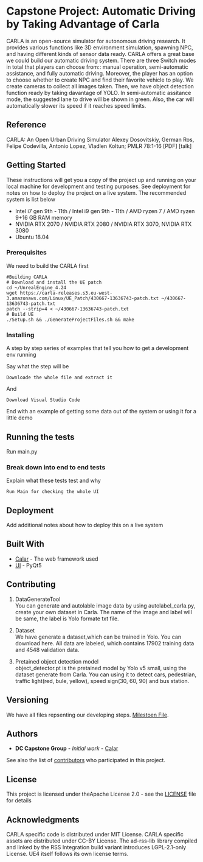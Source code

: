 # Capstone Project: Automatic Driving by Taking Advantage of Carla

CARLA is an open-source simulator for autonomous driving research. It provides various functions like 3D environment simulation, spawning NPC, and having different kinds of sensor data ready. CARLA offers a great base we could build our automatic driving system.
There are three Switch modes in total that players can choose from:: manual operation, semi-automatic assistance, and fully automatic driving. Moreover, the player has an option to choose whether to create NPC and find their favorite vehicle to play. 
We create cameras to collect all images taken. Then, we have object detection function ready by taking davantage of YOLO.
In semi-automatic assitance mode, the suggested lane to drive will be shown in green. Also, the car will automatically slower its speed if it reaches speed limits.

## Reference
CARLA: An Open Urban Driving Simulator
Alexey Dosovitskiy, German Ros, Felipe Codevilla, Antonio Lopez, Vladlen Koltun; PMLR 78:1-16 [PDF] [talk]

## Getting Started

These instructions will get you a copy of the project up and running on your local machine for development and testing purposes. See deployment for notes on how to deploy the project on a live system. The recommended system is list below
- Intel i7 gen 9th - 11th / Intel i9 gen 9th - 11th / AMD ryzen 7 / AMD ryzen 9+16 GB RAM memory
- NVIDIA RTX 2070 / NVIDIA RTX 2080 / NVIDIA RTX 3070, NVIDIA RTX 3080
- Ubuntu 18.04

### Prerequisites

We need to build the CARLA first

```
#Building CARLA
# Download and install the UE patch  
cd ~/UnrealEngine_4.24
wget https://carla-releases.s3.eu-west-3.amazonaws.com/Linux/UE_Patch/430667-13636743-patch.txt ~/430667-13636743-patch.txt
patch --strip=4 < ~/430667-13636743-patch.txt
# Build UE
./Setup.sh && ./GenerateProjectFiles.sh && make
```

### Installing

A step by step series of examples that tell you how to get a development env running

Say what the step will be

```
Downloade the whole file and extract it
```

And 

```
Download Visual Studio Code
```

End with an example of getting some data out of the system or using it for a little demo

## Running the tests

Run main.py

### Break down into end to end tests

Explain what these tests test and why

```
Run Main for checking the whole UI
```


## Deployment

Add additional notes about how to deploy this on a live system

## Built With

* [Calar](https://carla.org/) - The web framework used
* [UI](https://pypi.org/project/PyQt5/) - PyQt5

## Contributing

1. DataGenerateTool  
   You can generate and autolable image data by using autolabel_carla.py, create your own dataset in Carla.
   The name of the image and label will be same,  the label is Yolo formate txt file.
   
2. Dataset  
   We have generate a dataset,which can be trained in Yolo. You can download here.
   All data are labeled, which contains 17902 training data and 4548 validation data.
   
3. Pretained object detection model  
   object_detector.pt is the pretained model by Yolo v5 small, using the dataset generate from Carla.  You can using it to detect cars, pedestrian, traffic light(red, bule, yellow), speed sign(30, 60, 90) and bus station.



## Versioning

We have all files repsenting our developing steps. [Milestoen File](https://github.com/goagain/Alset-Autopilot-System/tree/data-collector/documents). 

## Authors

* **DC Capstone Group** - *Initial work* - [Calar](https://github.com/goagain/Alset-Autopilot-System)

See also the list of [contributors](https://github.com/your/project/contributors) who participated in this project.

## License

This project is licensed under theApache License 2.0  - see the [LICENSE](LICENSE) file for details

## Acknowledgments

CARLA specific code is distributed under MIT License.
CARLA specific assets are distributed under CC-BY License.
The ad-rss-lib library compiled and linked by the RSS Integration build variant introduces LGPL-2.1-only License.
UE4 itself follows its own license terms.

